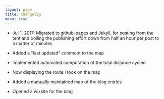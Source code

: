 ```yaml
---
layout: page
title: Changelog
menu: true
---
```


* Jul 1, 2017: Migrated to github-pages and Jekyll, for posting from the tent and boiling the publishing effort down from half an hour per post to a matter of minutes

* Added a "last updated" comment to the map

* Implemented automated computation of the total distance cycled

* Now displaying the route I took on the map

* Added a manually maintained map of the blog entries

* Opened a wixsite for the blog
